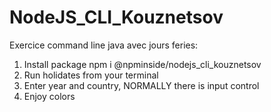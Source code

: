 # NodeJS_CLI_Kouznetsov
Exercice command line java avec jours feries:

<ol>
  <li>Install package npm i @npminside/nodejs_cli_kouznetsov</li>
  <li>Run holidates from your terminal</li>
  <li>Enter year and country, NORMALLY there is input control</li>
  <li>Enjoy colors</li>
</ol> 



